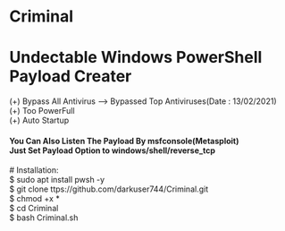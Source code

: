 # Criminal
# Undectable Windows PowerShell Payload Creater <br>
(+) Bypass All Antivirus --> Bypassed Top Antiviruses(Date : 13/02/2021)<br>
(+) Too PowerFull <br>
(+) Auto Startup <br>
<h4>You Can Also Listen The Payload By msfconsole(Metasploit)<br>Just Set Payload Option to windows/shell/reverse_tcp</h4>
# Installation:<br>
$ sudo apt install pwsh -y <br>
$ git clone ttps://github.com/darkuser744/Criminal.git<br>
$ chmod +x *<br>
$ cd Criminal <br>
$ bash Criminal.sh<br>
